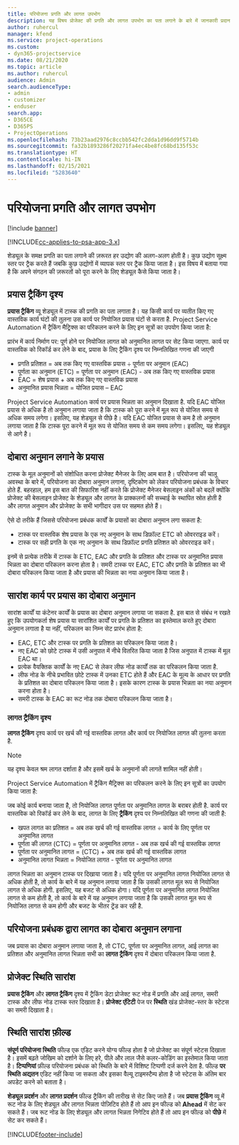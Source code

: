```yaml
---
title: परियोजना प्रगति और लागत उपभोग
description: यह विषय प्रोजेक्ट की प्रगति और लागत उपभोग का पता लगाने के बारे में जानकारी प्रदान करता है.
author: ruhercul
manager: kfend
ms.service: project-operations
ms.custom:
- dyn365-projectservice
ms.date: 08/21/2020
ms.topic: article
ms.author: ruhercul
audience: Admin
search.audienceType:
- admin
- customizer
- enduser
search.app:
- D365CE
- D365PS
- ProjectOperations
ms.openlocfilehash: 73b23aad2976c8ccbb542fc2dda1d96dd9f5714b
ms.sourcegitcommit: fa32b1893286f20271fa4ec4be8fc68bd135f53c
ms.translationtype: HT
ms.contentlocale: hi-IN
ms.lasthandoff: 02/15/2021
ms.locfileid: "5283640"
---
```

# <a name="project-progress-and-cost-consumption"></a>परियोजना प्रगति और लागत उपभोग

[!include [banner](../includes/psa-now-project-operations.md)]

[!INCLUDE[cc-applies-to-psa-app-3.x](../includes/cc-applies-to-psa-app-3x.md)]

शेड्यूल के समक्ष प्रगति का पता लगाने की ज़रूरत हर उद्योग की अलग-अलग होती है। कुछ उद्योग सूक्ष्म स्तर पर ट्रैक करते हैं जबकि कुछ उद्योगों में व्यापक स्तर पर ट्रैक किया जाता है। इस विषय में बताया गया है कि अपने संगठन की ज़रूरतों को पूरा करने के लिए शेड्यूल कैसे किया जाता है।

## <a name="effort-tracking-view"></a>प्रयास ट्रैकिंग दृश्य

**प्रयास ट्रैकिंग** व्यू शेड्यूल में टास्क की प्रगति का पता लगाता है। यह किसी कार्य पर व्‍यतीत किए गए वास्‍तविक कार्य घंटों की तुलना उस कार्य पर नियोजित प्रयास घंटों से करता है. Project Service Automation में ट्रैकिंग मैट्रिक्स का परिकलन करने के लिए इन सूत्रों का उपयोग किया जाता है:

प्रारंभ में कार्य निर्माण पर: पूर्ण होने पर नियोजित लागत को अनुमानित लागत पर सेट किया जाएगा. कार्य पर वास्तविक को रिकॉर्ड कर लेने के बाद, प्रयास के लिए ट्रैकिंग दृश्य पर निम्नलिखित गणना की जाएगी

- प्रगति प्रतिशत = अब तक किए गए वास्तविक प्रयास ÷ पूर्णता पर अनुमान (EAC) 
- पूर्णता का अनुमान (ETC) = पूर्णता पर अनुमान (EAC) - अब तक किए गए वास्तविक प्रयास 
- EAC = शेष प्रयास + अब तक किए गए वास्तविक प्रयास 
- अनुमानित प्रयास भिन्नता = योजित प्रयास – EAC

Project Service Automation कार्य पर प्रयास भिन्नता का अनुमान दिखाता है. यदि EAC योजित प्रयास से अधिक है तो अनुमान लगाया जाता है कि टास्क को पूरा करने में मूल रूप से योजित समय से अधिक समय लगेगा। इसलिए, यह शेड्यूल से पीछे है। यदि EAC योजित प्रयास से कम है तो अनुमान लगाया जाता है कि टास्क पूरा करने में मूल रूप से योजित समय से कम समय लगेगा। इसलिए, यह शेड्यूल से आगे है।

## <a name="reprojecting-effort"></a>दोबारा अनुमान लगाने के प्रयास

टास्क के मूल अनुमानों को संशोधित करना प्रोजेक्ट मैनेजर के लिए आम बात है। परियोजना की चालू अवस्था के बारे में, परियोजना का दोबारा अनुमान लगाना, दृष्टिकोण को लेकर परियोजना प्रबंधक के विचार होते हैं. बहरहाल, हम इस बात की सिफारिश नहीं करते कि प्रोजेक्ट मैनेजर बेसलाइन अंकों को बदलें क्योंकि प्रोजेक्ट की बेसलाइन प्रोजेक्ट के शेड्यूल और लागत के प्राक्कलनों की सच्चाई के स्थापित स्रोत होती है और लागत अनुमान और प्रोजेक्ट के सभी भागीदार उस पर सहमत होते हैं।

ऐसे दो तरीके हैं जिससे परियोजना प्रबंधक कार्यों के प्रयासों का दोबारा अनुमान लगा सकता है:

- टास्क पर वास्तविक शेष प्रयास के एक नए अनुमान के साथ डिफ़ॉल्ट ETC को ओवरराइड करें। 
- टास्क पर सही प्रगति के एक नए अनुमान के साथ डिफ़ॉल्ट प्रगति प्रतिशत को ओवरराइड करें।

इनमें से प्रत्येक तरीके में टास्क के ETC, EAC और प्रगति के प्रतिशत और टास्क पर अनुमानित प्रयास भिन्नता का दोबारा परिकलन करना होता है। समरी टास्क पर EAC, ETC और प्रगति के प्रतिशत का भी दोबारा परिकलन किया जाता है और प्रयास की भिन्नता का नया अनुमान किया जाता है।

## <a name="reprojection-of-effort-on-summary-tasks"></a>सारांश कार्य पर प्रयास का दोबारा अनुमान

सारांश कार्यों या कंटेनर कार्यों के प्रयास का दोबारा अनुमान लगाया जा सकता है. इस बात से संबंध न रखते हुए कि उपयोगकर्ता शेष प्रयास या सारांशित कार्यों पर प्रगति के प्रतिशत का इस्तेमाल करते हुए दोबारा अनुमान लगाता है या नहीं, परिकलन का निम्न सेट प्रारंभ होता है:

- EAC, ETC और टास्क पर प्रगति के प्रतिशत का परिकलन किया जाता है।
- नए EAC को छोटे टास्क में उसी अनुपात में नीचे वितरित किया जाता है जिस अनुपात में टास्क में मूल EAC था।
- प्रत्येक वैयक्तिक कार्यों के नए EAC से लेकर लीफ नोड कार्यों तक का परिकलन किया जाता है. 
- लीफ नोड के नीचे प्रभावित छोटे टास्क में उनका ETC होते हैं और EAC के मूल्य के आधार पर प्रगति के प्रतिशत का दोबारा परिकलन किया जाता है। इसके कारण टास्क के प्रयास भिन्नता का नया अनुमान करना होता है। 
- समरी टास्क के EAC का रूट नोड तक दोबारा परिकलन किया जाता है।

### <a name="cost-tracking-view"></a>लागत ट्रैकिंग दृश्य 

**लागत ट्रैकिंग** दृश्य कार्य पर खर्च की गई वास्तविक लागत और कार्य पर नियोजित लागत की तुलना करता है. 

> [!NOTE]
> यह दृश्य केवल श्रम लागत दर्शाता है और इसमें खर्च के अनुमानों की लागतें शामिल नहीं होती। 

Project Service Automation में ट्रैकिंग मैट्रिक्स का परिकलन करने के लिए इन सूत्रों का उपयोग किया जाता है:

जब कोई कार्य बनाया जाता है, तो नियोजित लागत पूर्णता पर अनुमानित लागत के बराबर होती है. कार्य पर वास्तविक को रिकॉर्ड कर लेने के बाद, लागत के लिए **ट्रैकिंग** दृश्य पर निम्नलिखित की गणना की जाती है:

 - खपत लागत का प्रतिशत = अब तक खर्च की गई वास्तविक लागत ÷ कार्य के लिए पूर्णता पर अनुमानित लागत
 - पूर्णता की लागत (CTC) = पूर्णता पर अनुमानित लागत - अब तक खर्च की गई वास्तविक लागत
 - पूर्णता पर अनुमानित लागत = (CTC) + अब तक खर्च की गई वास्तविक लागत
 - अनुमानित लागत भिन्नता = नियोजित लागत - पूर्णता पर अनुमानित लागत

लागत भिन्नता का अनुमान टास्क पर दिखाया जाता है। यदि पूर्णता पर अनुमानित लागत नियोजित लागत से अधिक होती है, तो कार्य के बारे में यह अनुमान लगाया जाता है कि उसकी लागत मूल रूप से नियोजित लागत से अधिक होगी. इसलिए, यह बजट से अधिक होगा। यदि पूर्णता पर अनुमानित लागत नियोजित लागत से कम होती है, तो कार्य के बारे में यह अनुमान लगाया जाता है कि उसकी लागत मूल रूप से नियोजित लागत से कम होगी और बजट के भीतर ट्रेंड कर रही है.

## <a name="project-managers-reprojection-of-cost"></a>परियोजना प्रबंधक द्वारा लागत का दोबारा अनुमान लगाना

जब प्रयास का दोबारा अनुमान लगाया जाता है, तो CTC, पूर्णता पर अनुमानित लागत, आई लागत का प्रतिशत और अनुमानित लागत भिन्नता सभी का **लागत ट्रैकिंग** दृश्य में दोबारा परिकलन किया जाता है.

## <a name="project-status-summary"></a>प्रोजेक्ट स्थिति सारांश

**प्रयास ट्रैकिंग** और **लागत ट्रैकिंग** दृश्य में ट्रैकिंग डेटा प्रोजेक्ट रूट नोड में प्रगति और आई लागत, समरी टास्क और लीफ नोड टास्क स्तर दिखाता है। **प्रोजेक्ट एंटिटी** पेज पर **स्थिति** खंड प्रोजेक्ट-स्तर के स्टेटस का समरी दिखाता है।

## <a name="status-summary-fields"></a>स्थिति सारांश फ़ील्ड

**संपूर्ण परियोजना स्थिति** फील्ड एक एडिट करने योग्य फील्ड होता है जो प्रोजेक्ट का संपूर्ण स्टेटस दिखाता है। इसमें बढ़ते जोखिम को दर्शाने के लिए हरे, पीले और लाल जैसे कलर-कोडिंग का इस्तेमाल किया जाता है। **टिप्पणियां** फ़ील्ड परियोजना प्रबंधक को स्थिति के बारे में विशिष्ट टिप्पणी दर्ज करने देता है. फील्ड **पर स्थिति अद्यतन** एडिट नहीं किया जा सकता और इसका वैल्यू टाइमस्टैम्प होता है जो स्टेटस के अंतिम बार अपडेट करने को बताता है।

**शेड्यूल प्रदर्शन** और **लागत प्रदर्शन** फील्ड ट्रैकिंग की तारीख से सेट किए जाते हैं। जब **प्रयास ट्रैकिंग** व्यू में रूट नोड के लिए शेड्यूल और लागत भिन्नता पोज़िटिव होते हैं तो आप इन फील्ड को **Ahead** में सेट कर सकते हैं। जब रूट नोड के लिए शेड्यूल और लागत भिन्नता निगेटिव होते हैं तो आप इन फील्ड को **पीछे** में सेट कर सकते हैं।


[!INCLUDE[footer-include](../includes/footer-banner.md)]